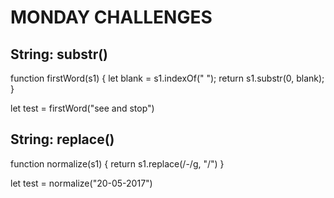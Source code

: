# MONDAY CHALLENGES

## String: substr()

function firstWord(s1) {
let blank = s1.indexOf(" ");
return s1.substr(0, blank);
}

let test = firstWord("see and stop")

## String: replace()

function normalize(s1) {
return s1.replace(/-/g, "/")
}

let test = normalize("20-05-2017") 
